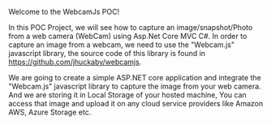 Welcome to the WebcamJs POC!

In this POC Project, we will see how to capture an image/snapshot/Photo from a web camera (WebCam) using Asp.Net Core MVC C#. In order to capture an image from a webcam,
we need to use the "Webcam.js" javascript library, the source code of this library is found in https://github.com/jhuckaby/webcamjs. 

We are going to create a simple ASP.NET core application and integrate the "Webcam.js" javascript library to capture the image from your web camera.
And we are storing it in Local Storage of your hosted machine, You can access that image and upload it on any cloud service providers like Amazon AWS, Azure Storage etc.
